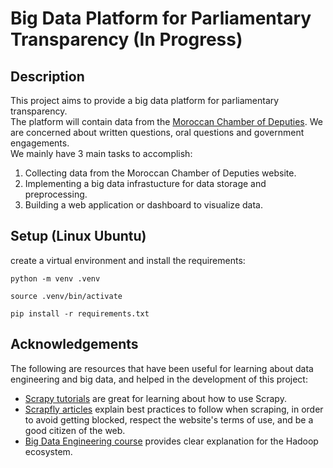 # Big Data Platform for Parliamentary Transparency (In Progress)

## Description

This project aims to provide a big data platform for parliamentary transparency.  
The platform will contain data from the [Moroccan Chamber of Deputies](https://www.chambredesrepresentants.ma/fr/). We are concerned about written questions, oral questions and government engagements.  
We mainly have 3 main tasks to accomplish:

1. Collecting data from the Moroccan Chamber of Deputies website.
2. Implementing a big data infrastucture for data storage and preprocessing.
3. Building a web application or dashboard to visualize data.

## Setup (Linux Ubuntu)

create a virtual environment and install the requirements:

```python -m venv .venv```

```source .venv/bin/activate```

```pip install -r requirements.txt```

## Acknowledgements

The following are resources that have been useful for learning about data engineering and big data, and helped in the development of this project:

- [Scrapy tutorials](https://docs.scrapy.org/en/latest/intro/tutorial.html) are great for learning about how to use Scrapy.
- [Scrapfly articles](https://scrapfly.io/blog/how-to-scrape-without-getting-blocked-tutorial/) explain best practices to follow when scraping, in order to avoid getting blocked, respect the website's terms of use, and be a good citizen of the web.
- [Big Data Engineering course](https://www.youtube.com/watch?v=Tyg1FVNq40g) provides clear explanation for the Hadoop ecosystem.
